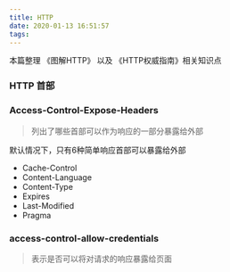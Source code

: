 ```yaml
---
title: HTTP
date: 2020-01-13 16:51:57
tags:
---
```


本篇整理 《图解HTTP》 以及 《HTTP权威指南》相关知识点

### HTTP 首部

### Access-Control-Expose-Headers
> 列出了哪些首部可以作为响应的一部分暴露给外部

默认情况下，只有6种简单响应首部可以暴露给外部
- Cache-Control
- Content-Language
- Content-Type
- Expires
- Last-Modified
- Pragma


### access-control-allow-credentials
> 表示是否可以将对请求的响应暴露给页面